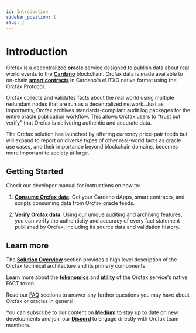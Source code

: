 ```yaml
---
id: Introduction
sidebar_position: 1
slug: /
---
```


# Introduction

Orcfax is a decentralized **[oracle][oracle-1]** service
designed to publish data about real world events to the
**[Cardano][cardano-1]** blockchain. Orcfax data is made available to on-chain
**[smart contracts][smart-1]** in Cardano's eUTXO native format using the
Orcfax Protocol.

Orcfax collects and validates facts about
the real world using multiple redundant nodes that are run as a decentralized
network. Just as importantly, Orcfax archives standards-compliant audit log
packages for the entire oracle publication workflow. This allows Orcfax users to
"trust but verify" that Orcfax is delivering authentic and accurate data.

The Orcfax solution has launched by offering currency price-pair feeds but will
expand to report on diverse types of other real-world facts as oracle use cases,
and their importance beyond blockchain domains, becomes more important to
society at large.

[oracle-1]: oracle-basics#what-is-an-oracle
[cardano-1]: https://medium.com/coinmonks/why-cardano-in-2023-b481846028bc
[smart-1]: oracle-basics#what-is-a-smart-contract

## Getting Started

Check our developer manual for instructions on how to:

1. **[Consume Orcfax data](consume)**: Get your Cardano dApps, smart contracts,
and scripts consuming data from Orcfax oracle feeds.

1. **[Verify Orcfax data](verify)**: Using our unique auditing and archiving
features, you can verify the authenticity and accuracy of every fact statement
published by Orcfax, including its source data and validation history.

## Learn more

The **[Solution Overview](solution-overview)** section provides a high level
description of the Orcfax technical architecture and its primary components.

Learn more about the **[tokenomics](tokenomics)** and
**[utility](utility-token)** of the Orcfax service's native FACT token.

Read our [FAQ](oracle-basics) sections to answer any further questions you may
have about Orcfax or oracles in general.

You can subscribe to our content on **[Medium][med-1]** to stay up to date on new
developments and join our **[Discord][Discord-1]** to engage directly
with Orcfax team members.

[med-1]: https://medium.com/@orcfax
[Discord-1]: https://dsc.gg/orcfax
